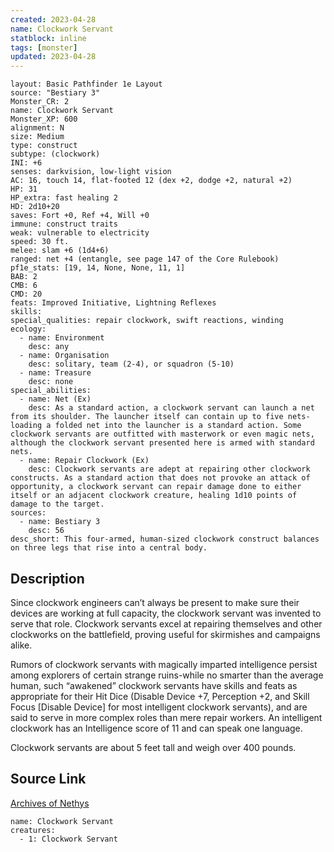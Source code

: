 ```yaml
---
created: 2023-04-28
name: Clockwork Servant
statblock: inline
tags: [monster]
updated: 2023-04-28
---
```

```statblock
layout: Basic Pathfinder 1e Layout
source: "Bestiary 3"
Monster_CR: 2
name: Clockwork Servant
Monster_XP: 600
alignment: N
size: Medium
type: construct
subtype: (clockwork)
INI: +6
senses: darkvision, low-light vision
AC: 16, touch 14, flat-footed 12 (dex +2, dodge +2, natural +2)
HP: 31
HP_extra: fast healing 2
HD: 2d10+20
saves: Fort +0, Ref +4, Will +0
immune: construct traits
weak: vulnerable to electricity
speed: 30 ft.
melee: slam +6 (1d4+6)
ranged: net +4 (entangle, see page 147 of the Core Rulebook)
pf1e_stats: [19, 14, None, None, 11, 1]
BAB: 2
CMB: 6
CMD: 20
feats: Improved Initiative, Lightning Reflexes
skills: 
special_qualities: repair clockwork, swift reactions, winding
ecology:
  - name: Environment
    desc: any
  - name: Organisation
    desc: solitary, team (2-4), or squadron (5-10)
  - name: Treasure
    desc: none
special_abilities:
  - name: Net (Ex)
    desc: As a standard action, a clockwork servant can launch a net from its shoulder. The launcher itself can contain up to five nets-loading a folded net into the launcher is a standard action. Some clockwork servants are outfitted with masterwork or even magic nets, although the clockwork servant presented here is armed with standard nets.
  - name: Repair Clockwork (Ex)
    desc: Clockwork servants are adept at repairing other clockwork constructs. As a standard action that does not provoke an attack of opportunity, a clockwork servant can repair damage done to either itself or an adjacent clockwork creature, healing 1d10 points of damage to the target.
sources:
  - name: Bestiary 3
    desc: 56
desc_short: This four-armed, human-sized clockwork construct balances on three legs that rise into a central body.
```
## Description
Since clockwork engineers can’t always be present to make sure their devices are working at full capacity, the clockwork servant was invented to serve that role. Clockwork servants excel at repairing themselves and other clockworks on the battlefield, proving useful for skirmishes and campaigns alike.

Rumors of clockwork servants with magically imparted intelligence persist among explorers of certain strange ruins-while no smarter than the average human, such “awakened” clockwork servants have skills and feats as appropriate for their Hit Dice (Disable Device +7, Perception +2, and Skill Focus [Disable Device] for most intelligent clockwork servants), and are said to serve in more complex roles than mere repair workers. An intelligent clockwork has an Intelligence score of 11 and can speak one language.

Clockwork servants are about 5 feet tall and weigh over 400 pounds.
## Source Link
[Archives of Nethys](https://aonprd.com/MonsterDisplay.aspx?ItemName=Clockwork%20Servant)
```encounter-table
name: Clockwork Servant
creatures:
  - 1: Clockwork Servant
```
